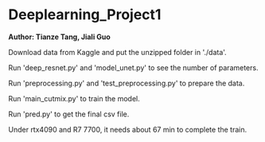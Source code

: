 # Deeplearning_Project1

 **Author: Tianze Tang, Jiali Guo**

Download data from Kaggle and put the unzipped folder in './data'.

Run 'deep_resnet.py' and 'model_unet.py' to see the number of parameters.

Run 'preprocessing.py' and 'test_preprocessing.py' to prepare the data.

Run 'main_cutmix.py' to train the model.

Run 'pred.py' to get the final csv file.

Under rtx4090 and R7 7700, it needs about 67 min to complete the train.
